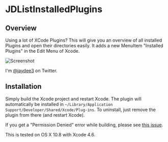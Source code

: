 # JDListInstalledPlugins

## Overview

Using a lot of XCode Plugins? This will give you an overview of all installed Plugins and open their directories easily. It adds a new MenuItem "Installed Plugins" in the Edit Menu of Xcode.

![Screenshot](https://raw.github.com/jaydee3/JDListInstalledPlugins/master/screenshot.png "Screenshot")

I'm [@jaydee3](http://twitter.com/jaydee3) on Twitter.

## Installation

Simply build the Xcode project and restart Xcode. The plugin will automatically be installed in `~/Library/Application Support/Developer/Shared/Xcode/Plug-ins`. To uninstall, just remove the plugin from there (and restart Xcode).

If you get a "Permission Denied" error while building, please see [this issue](https://github.com/omz/ColorSense-for-Xcode/issues/1).

This is tested on OS X 10.8 with Xcode 4.6.
